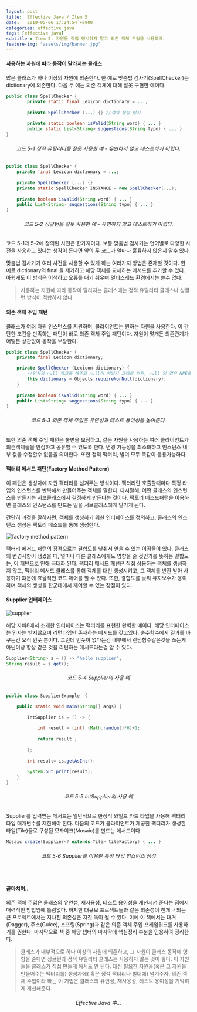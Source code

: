 ```yaml
---
layout: post
title:  Effective Java / Item 5
date:   2019-05-06 17:24:54 +0900
categories: effective java
tags: [effective java]
subtitle : Item 5. 자원을 직접 명시하지 말고 의존 객체 주입을 사용하라.
feature-img: "assets/img/banner.jpg"
---
```


#### 사용하는 자원에 따라 동작이 달라지는 클래스
많은 클래스가 하나 이상의 자원에 의존한다. 한 예로 맞춤법 검사기(SpellChecker)는 dictionary에 의존한다. 다음 두 예는 의존 객체에 대해 잘못 구현한 예이다. 

```java
public class SpellChecker {
        private static final Lexicon dictionary = ...;
    
        private SpellChecker (...) {} //객체 생성 방지
     
        private static boolean isValid(String word) { ... }
        public static List<String> suggestions(String typo) { ... }
}


```

###### <center> 코드 5-1 정적 유틸리티를 잘못 사용한 예 - 유연하지 않고 테스트하기 어렵다. </center>

```java
public class SpellChecker {
    private final Lexicon dictionary = ...;
        
    private SpellChecker (...) {}
    private static SpellChecker INSTANCE = new SpellChecker(...);
        
    private boolean isValid(String word) { ... }
    public List<String> suggestions(String typo) { ... }
}

```
###### <center> 코드 5-2 싱글턴을 잘못 사용한 예 - 유연하지 않고 테스트하기 어렵다. </center>

코드 5-1과 5-2에 정의된 사전은 한가지이다. 보통 맞춤법 검사기는 언어별로 다양한 사전을 사용하고 있다는 생각이 든다면 앞의 두 코드가 얼마나 훌륭하지 않은지 알수 있다. 

맞춤법 검사기가 여러 사전을 사용할 수 있게 하는 여러가지 방법은 존재할 것이다. 한 예로 dictionary의 final 을 제거하고 해당 객체를 교체하는 메서드를 추가할 수 있다. 아쉽게도 이 방식은 어색하고 오류를 내기 쉬우며 멀티스레드 환경에서는 쓸수 없다. 

>사용하는 자원에 따라 동작이 달라지는 클래스에는 정적 유틸리티 클래스나 싱글턴 방식이 적합하지 않다.

<!-- more -->

#### 의존 객체 주입 패턴

클래스가 여러 자원 인스턴스를 지원하며, 클라이언트는 원하는 자원을 사용한다. 이 간단한 조건을 만족하는 패턴이 바로 의존 객체 주입 패턴이다. 자원이 몇개든 의존관계가 어떻든 상관없이 동작을 보장한다. 

```java
public class SpellChecker {
    private final Lexicon dictionary;

    private SpellChecker (Lexicon dictionary) {
        //인자의 null 체크를 해주고 null이 아닐시 그대로 반환, null 일 경우 NPE를 발생
        this.dictionary = Objects.requireNonNull(dictionary);
    }
     
    private boolean isValid(String word) { ... }
    public List<String> suggestions(String typo) { ... }
}
```
###### <center> 코드 5-3 의존 객체 주입은 유연성과 테스트 용이성을 높여준다. </center>

또한 의존 객체 주입 패턴은 불변을 보장하고, 같은 자원을 사용하는 여러 클라이언트가 의존객체들을 안심하고 공유할 수 있도록 한다. 변경 가능성을 최소화하고 인스턴스 내부 값을 수정할수 없음을 의미한다. 또한 정적 팩터리, 빌더 모두 똑같이 응용가능하다. 

#### 팩터리 메서드 패턴(Factory Method Pattern)

이 패턴은 생성자에 자원 팩터리를 넘겨주는 방식이다. 팩터리란 호출할때마다 특정 타입의 인스턴스를 반복해서 만들어주는 객체를 말한다. 다시말해, 어떤 클래스의 인스턴스를 만들지는 서브클래스에서 결정하게 만든다는 것이다. 팩토리 메소드패턴을 이용하면 클래스의 인스턴스를 만드는 일을 서브클래스에게 맡기게 된다.

간단히 과정을 말하자면, 객체를 생성하기 위한 인터페이스를 정의하고, 클래스의 인스턴스 생성은 팩토리 메소드를 통해 생성한다.

![factory method pattern](/assets/img/post/190506/(3).png) 

팩터리 메서드 패턴의 장점으로는 결합도를 낮춰서 얻을 수 있는 이점들이 있다. 클래스의 변경사항이 생겼을 때, 얼마나 다른 클래스에게도 영향을 줄 것인가를 뜻하는 결합도는, 이 패턴으로 인해 극대화 된다. 팩터리 메서드 패턴은 직접 상용하는 객체를 생성하지 않고, 팩터리 메서드 클래스를 통해 객체를 대신 생성시키고, 그 객체를 반환 받아 사용하기 떄문에 효율적인 코드 제어를 할 수 있다. 또한, 결합도를 낮춰 유지보수가 용이하며 객체의 생성을 한군데에서 제어할 수 있는 장점이 있다.

#### Supplier<T> 인터페이스

![supplier](/assets/images/post/190506/(4).png) 

해당 자바8에서 소개한 인터페이스는 팩터리를 표현한 완벽한 예이다. 해당 인터페이스는 인자는 받지않으며 리턴타입만 존재하는 메서드를 갖고있다. 순수함수에서 결과를 바꾸는건 오직 인풋 뿐이다. 그런데 인풋이 없다는건 내부에서 랜덤함수같은것을 쓰는게 아닌이상 항상 같은 것을 리턴하는 메서드라는걸 알 수 있다.

```java
Supplier<String> s = () -> "hello supplier";
String result = s.get();
```
###### <center> 코드 5-4 Supplier의 사용 예 </center>

```java
public class SupplierExample  {

    public static void main(String[] args) {
     
        IntSupplier is = () -> {
     
            int result = (int) (Math.random()*6)+1;
     
            return result ;
     
        };
     
        int result= is.getAsInt();
     
        System.out.print(result);
    }
}
```
###### <center> 코드 5-5 IntSupplier의 사용 예 </center>

Supplier<T>를 입력받는 메서드는 일반적으로 한정적 와일드 카드 타입을 사용해 팩터리 타입 매개변수를 제한해야 한다. 다음의 코드가 클라이언트가 제공한 팩터리가 생성한 타일(Tile)들로 구성된 모자이크(Mosaic)를 만드는 메서드이다

```java
Mosaic create(Supplier<? extends Tile> tileFactory) { ... }
```
###### <center> 코드 5-6 Supplier를 이용한 특정 타입 인스턴스 생성 </center>

<br>

#### 끝마치며..

의존 객체 주입은 클래스의 유연성, 재사용성, 테스트 용이성을 개선시켜 준다는 점에서 매력적인 방법임에 틀림없다. 하지만 대규모 프로젝트들과 같은 의존성이 천개나 되는 큰 프로젝트에서는 지나친 의존성은 자칫 독이 될 수 있다. 이에 이 책에서는 대거(Dagger), 주스(Guice), 스프링(Spring)과 같은 의존 객체 주입 프레임워크를 사용하기를 권한다. 마지막으로 책 중 해당 챕터의 마지막에 핵심정리 부분을 인용하여 정리한다. 

>클래스가 내부적으로 하나 이상의 자원에 의존하고, 그 자원이 클래스 동작에 영향을 준다면 싱글턴과 정적 유틸리티 클래스는 사용하지 않는 것이 좋다. 
이 자원들을 클래스가 직접 만들게 해서도 안 된다. 
대신 필요한 자원을(혹은 그 자원을 만들어주는 팩터리를) 생성자에( 혹은 정적 팩터리나 빌더에) 넘겨주자. 의존 객체 주입이라 하는 이 기법은 클래스의 유연성, 재사용성, 테스트 용이성을 기막히게 개선해준다. 
###### <center> Effective Java 中... </center>

<br>

